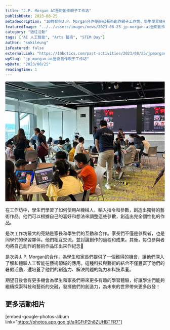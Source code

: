```yaml
---
title: "J.P. Morgan AI藝術創作親子工作坊"
publishDate: 2023-08-25
metadescription: "10教育與J.P. Morgan合作舉辦AI藝術創作親子工作坊，學生學習使用AI機械人創作個性化藝術作品，家長參與互動合作，體驗科技與藝術的融合。"
featuredImage: "../../assets/images/news/2023-08-25-jp-morgan-ai藝術創作親子工作坊/image1.jpeg"
category: "過往活動"
tags: ["AI 人工智能", "Arts 藝術", "STEM Day"]
author: "sukileung"
isFeatured: false
externalLink: "https://10botics.com/past-activities/2023/08/25/jpmorgan-ai-generative-art-workshop/"
wpSlug: "jp-morgan-ai藝術創作親子工作坊"
wpDate: "2023/08/25"
readingTime: 1
---
```


![J.P. Morgan AI Generative Art Workshop](../../assets/images/news/2023-08-25-jp-morgan-ai藝術創作親子工作坊/image1.jpeg)

在工作坊中，學生們學習了如何使用AI機械人，輸入指令和參數，創造出獨特的藝術作品。他們可以根據自己的喜好和想法來調整這些參數，創造出完全個性化的作品。

是次工作坊最大的亮點是家長和學生們的互動和合作。家長們不僅是參與者，也是同學們的學習夥伴。他們相互交流，並討論創作的過程和成果。其後，每位參與者均將自己創作的藝術作品印出來作紀念🌟

是次與J. P. Morgan的合作，為學生和家長們提供了一個難得的機會，讓他們深入了解和體驗人工智能在藝術領域的應用。這種科技與藝術的結合不僅豐富了他們的暑假活動，還培養了他們的創造力、解決問題的能力和科技素養。

期望日後會有更多機會為學生和家長們帶來更多有趣的學習體驗，好讓學生們能夠繼續探索科技和藝術的交融，發揮他們的創造力，為未來的世界帶來更多啟發！

## 更多活動相片

[embed-google-photos-album link="https://photos.app.goo.gl/aRGFtP2h8ZUHBTFR7"]